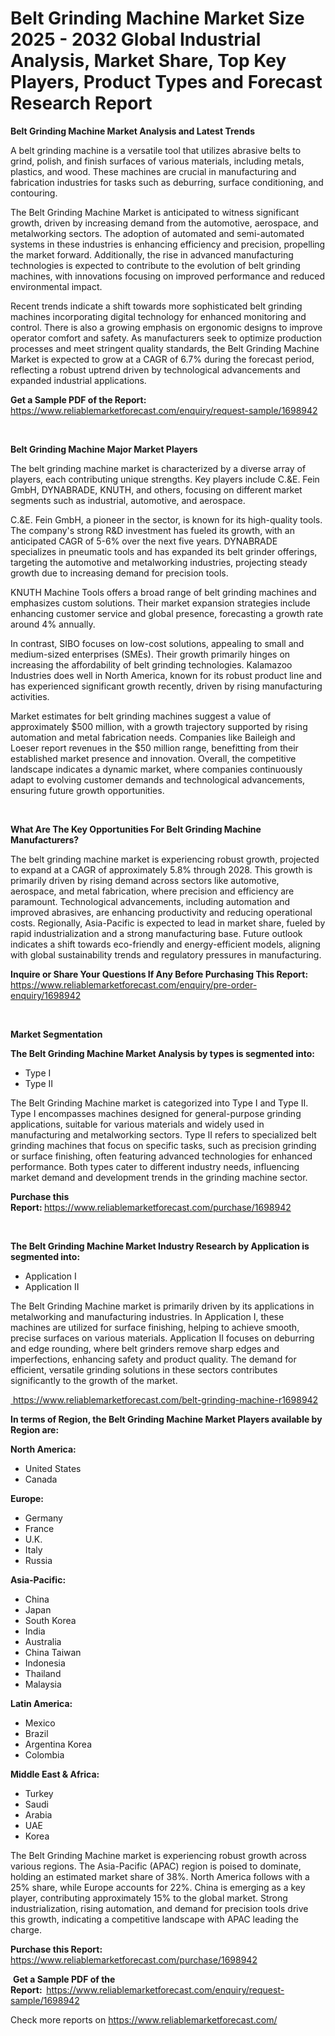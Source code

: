 <p><h1>Belt Grinding Machine Market Size 2025 - 2032 Global Industrial Analysis, Market Share, Top Key Players, Product Types and Forecast Research Report</h1></p><p><strong>Belt Grinding Machine Market Analysis and Latest Trends</strong></p>
<p><p>A belt grinding machine is a versatile tool that utilizes abrasive belts to grind, polish, and finish surfaces of various materials, including metals, plastics, and wood. These machines are crucial in manufacturing and fabrication industries for tasks such as deburring, surface conditioning, and contouring.</p><p>The Belt Grinding Machine Market is anticipated to witness significant growth, driven by increasing demand from the automotive, aerospace, and metalworking sectors. The adoption of automated and semi-automated systems in these industries is enhancing efficiency and precision, propelling the market forward. Additionally, the rise in advanced manufacturing technologies is expected to contribute to the evolution of belt grinding machines, with innovations focusing on improved performance and reduced environmental impact.</p><p>Recent trends indicate a shift towards more sophisticated belt grinding machines incorporating digital technology for enhanced monitoring and control. There is also a growing emphasis on ergonomic designs to improve operator comfort and safety. As manufacturers seek to optimize production processes and meet stringent quality standards, the Belt Grinding Machine Market is expected to grow at a CAGR of 6.7% during the forecast period, reflecting a robust uptrend driven by technological advancements and expanded industrial applications.</p></p>
<p><strong>Get a Sample PDF of the Report:&nbsp;</strong> <a href="https://www.reliablemarketforecast.com/enquiry/request-sample/1698942?utm_campaign=3068&utm_medium=2&utm_source=Github&utm_content=ia&utm_term=27032025&utm_id=belt-grinding-machine">https://www.reliablemarketforecast.com/enquiry/request-sample/1698942</a></p>
<p>&nbsp;</p>
<p><strong>Belt Grinding Machine Major Market Players</strong></p>
<p><p>The belt grinding machine market is characterized by a diverse array of players, each contributing unique strengths. Key players include C.&E. Fein GmbH, DYNABRADE, KNUTH, and others, focusing on different market segments such as industrial, automotive, and aerospace.</p><p>C.&E. Fein GmbH, a pioneer in the sector, is known for its high-quality tools. The company's strong R&D investment has fueled its growth, with an anticipated CAGR of 5-6% over the next five years. DYNABRADE specializes in pneumatic tools and has expanded its belt grinder offerings, targeting the automotive and metalworking industries, projecting steady growth due to increasing demand for precision tools.</p><p>KNUTH Machine Tools offers a broad range of belt grinding machines and emphasizes custom solutions. Their market expansion strategies include enhancing customer service and global presence, forecasting a growth rate around 4% annually.</p><p>In contrast, SIBO focuses on low-cost solutions, appealing to small and medium-sized enterprises (SMEs). Their growth primarily hinges on increasing the affordability of belt grinding technologies. Kalamazoo Industries does well in North America, known for its robust product line and has experienced significant growth recently, driven by rising manufacturing activities.</p><p>Market estimates for belt grinding machines suggest a value of approximately $500 million, with a growth trajectory supported by rising automation and metal fabrication needs. Companies like Baileigh and Loeser report revenues in the $50 million range, benefitting from their established market presence and innovation. Overall, the competitive landscape indicates a dynamic market, where companies continuously adapt to evolving customer demands and technological advancements, ensuring future growth opportunities.</p></p>
<p>&nbsp;</p>
<p><strong>What Are The Key Opportunities For Belt Grinding Machine Manufacturers?</strong></p>
<p><p>The belt grinding machine market is experiencing robust growth, projected to expand at a CAGR of approximately 5.8% through 2028. This growth is primarily driven by rising demand across sectors like automotive, aerospace, and metal fabrication, where precision and efficiency are paramount. Technological advancements, including automation and improved abrasives, are enhancing productivity and reducing operational costs. Regionally, Asia-Pacific is expected to lead in market share, fueled by rapid industrialization and a strong manufacturing base. Future outlook indicates a shift towards eco-friendly and energy-efficient models, aligning with global sustainability trends and regulatory pressures in manufacturing.</p></p>
<p><strong>Inquire or Share Your Questions If Any Before Purchasing This Report:</strong> <a href="https://www.reliablemarketforecast.com/enquiry/pre-order-enquiry/1698942?utm_campaign=3068&utm_medium=2&utm_source=Github&utm_content=ia&utm_term=27032025&utm_id=belt-grinding-machine">https://www.reliablemarketforecast.com/enquiry/pre-order-enquiry/1698942</a></p>
<p>&nbsp;</p>
<p><strong>Market Segmentation</strong></p>
<p><strong>The Belt Grinding Machine Market Analysis by types is segmented into:</strong></p>
<p><ul><li>Type I</li><li>Type II</li></ul></p>
<p><p>The Belt Grinding Machine market is categorized into Type I and Type II. Type I encompasses machines designed for general-purpose grinding applications, suitable for various materials and widely used in manufacturing and metalworking sectors. Type II refers to specialized belt grinding machines that focus on specific tasks, such as precision grinding or surface finishing, often featuring advanced technologies for enhanced performance. Both types cater to different industry needs, influencing market demand and development trends in the grinding machine sector.</p></p>
<p><strong>Purchase this Report:&nbsp;</strong><a href="https://www.reliablemarketforecast.com/purchase/1698942?utm_campaign=3068&utm_medium=2&utm_source=Github&utm_content=ia&utm_term=27032025&utm_id=belt-grinding-machine">https://www.reliablemarketforecast.com/purchase/1698942</a></p>
<p>&nbsp;</p>
<p><strong>The Belt Grinding Machine Market Industry Research by Application is segmented into:</strong></p>
<p><ul><li>Application I</li><li>Application II</li></ul></p>
<p><p>The Belt Grinding Machine market is primarily driven by its applications in metalworking and manufacturing industries. In Application I, these machines are utilized for surface finishing, helping to achieve smooth, precise surfaces on various materials. Application II focuses on deburring and edge rounding, where belt grinders remove sharp edges and imperfections, enhancing safety and product quality. The demand for efficient, versatile grinding solutions in these sectors contributes significantly to the growth of the market.</p></p>
<p><a href="https://www.reliablemarketforecast.com/belt-grinding-machine-r1698942?utm_campaign=3068&utm_medium=2&utm_source=Github&utm_content=ia&utm_term=27032025&utm_id=belt-grinding-machine">&nbsp;https://www.reliablemarketforecast.com/belt-grinding-machine-r1698942</a></p>
<p><strong>In terms of Region, the Belt Grinding Machine Market Players available by Region are:</strong></p>
<p>
    <p> <strong> North America: </strong>
        <ul>
            <li>United States</li>
            <li>Canada</li>
        </ul>
        </p> 
    <p> <strong> Europe: </strong>
        <ul>
            <li>Germany</li>
            <li>France</li>
            <li>U.K.</li>
            <li>Italy</li>
            <li>Russia</li>
        </ul>
        </p> 
    <p> <strong> Asia-Pacific: </strong>
        <ul>
            <li>China</li>
            <li>Japan</li>
            <li>South Korea</li>
            <li>India</li>
            <li>Australia</li>
            <li>China Taiwan</li>
            <li>Indonesia</li>
            <li>Thailand</li>
            <li>Malaysia</li>
        </ul>
        </p> 
    <p> <strong> Latin America: </strong>
        <ul>
            <li>Mexico</li>
            <li>Brazil</li>
            <li>Argentina Korea</li>
            <li>Colombia</li>
        </ul>
        </p> 
    <p> <strong> Middle East & Africa: </strong>
        <ul>
            <li>Turkey</li>
            <li>Saudi</li>
            <li>Arabia</li>
            <li>UAE</li>
            <li>Korea</li>
        </ul>
    </p>
    </p>
<p><p>The Belt Grinding Machine market is experiencing robust growth across various regions. The Asia-Pacific (APAC) region is poised to dominate, holding an estimated market share of 38%. North America follows with a 25% share, while Europe accounts for 22%. China is emerging as a key player, contributing approximately 15% to the global market. Strong industrialization, rising automation, and demand for precision tools drive this growth, indicating a competitive landscape with APAC leading the charge.</p></p>
<p><strong>Purchase this Report: </strong><a href="https://www.reliablemarketforecast.com/purchase/1698942?utm_campaign=3068&utm_medium=2&utm_source=Github&utm_content=ia&utm_term=27032025&utm_id=belt-grinding-machine">https://www.reliablemarketforecast.com/purchase/1698942</a></p>
<p>&nbsp;<strong>Get a Sample PDF of the Report:&nbsp;&nbsp;</strong><a href="https://www.reliablemarketforecast.com/enquiry/request-sample/1698942?utm_campaign=3068&utm_medium=2&utm_source=Github&utm_content=ia&utm_term=27032025&utm_id=belt-grinding-machine">https://www.reliablemarketforecast.com/enquiry/request-sample/1698942</a></p>
<p><strong></strong></p>
<p>Check more reports on <a href="https://www.reliablemarketforecast.com/?utm_campaign=3068&utm_medium=2&utm_source=Github&utm_content=ia&utm_term=27032025&utm_id=belt-grinding-machine">https://www.reliablemarketforecast.com/</a></p>